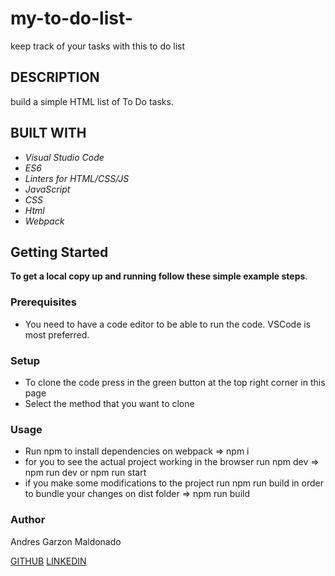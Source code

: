 # my-to-do-list-
keep track of your tasks with this to do list 

## DESCRIPTION
build a simple HTML list of To Do tasks.

## BUILT WITH
- *Visual Studio Code*
- *ES6*
- *Linters for HTML/CSS/JS*
- *JavaScript*
- *CSS*
- *Html*
- *Webpack*

## Getting Started

**To get a local copy up and running follow these simple example steps**.

### Prerequisites

- You need to have a code editor to be able to run the code. VSCode is most preferred.

### Setup

- To clone the code press in the green button at the top right corner in this page
- Select the method that you want to clone

### Usage

- Run npm to install dependencies on webpack => npm i
- for you to see the actual project working in the browser run npm dev => npm run dev or npm run start
- if you make some modifications to the project run npm run build in order to bundle your changes on dist folder => npm run build 

### Author

Andres Garzon Maldonado
    
  [GITHUB](https://github.com/andgarzonmal)
  [LINKEDIN](https://www.linkedin.com/in/andres-garzon-maldonado-951a2a180/)
